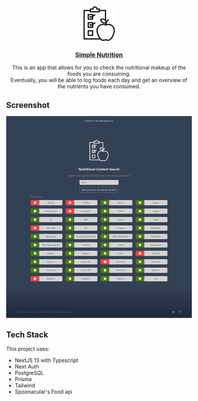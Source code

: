 <p align="center">
  <a href="https://simple-nutrition.vercel.app/">
    <img src="/public/logo.png" height="96">
    <h3 align="center">Simple Nutrition</h3>
  </a>
</p>

<p align="center">
This is an app that allows for you to check the nutritional makeup of the foods you are consuming.
<br/>
Eventually, you will be able to log foods each day and get an overview of the nutrients you have consumed.</p>

## Screenshot

![Alt text](app/opengraph-image.png)

## Tech Stack

This project uses:

- NextJS 13 with Typescript
- Next Auth
- PostgreSQL
- Prisma
- Tailwind
- Spoonacular's Food api

